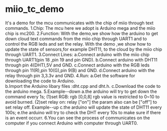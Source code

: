 miio_tc_demo
============

It's a demo for the mcu communicates with the chip of miio through text commands. 
1.Chip:
    The mcu here we adopt is Arduino mega and the miio chip is mc200.
2.Function:
    With the demo,we show how the arduino to get down cloud text commands from the miio chip through UART1 and to control the RGB leds and set the relay.
    With the demo ,we show how to update the state of sensors,for example DHT11, to the cloud by the miio chip through UART1.
3.Connect Lines:
    a.Connect arduino with the miio chip through UART1(pin 18 ,pin 19 and pin GND).
    b.Connect arduino with DHT11 through pin 4(DHT),5V and GND.
    c.Connect arduino with the RGB leds through pin 11(R),pin 10(G),pin 9(B) and GND.
    d.Connect arduino with the relay through pin 3,3.3v and GND.
4.Run:
    a.Get the software for downloading the code to Arduino.  
    b.Import the Arduino libary files :dht.cpp and dht.h. 
    c.Download the code to the arduino mega.
5.Example--down
    a.the arduino will try to get down the command every 1s;
      (1)set RGB:       rgb  [0,0,8]
         rgb value is restricted to 0~10 to avoid burned.
      (2)set relay on:  relay  ["on"]
        the param also can be ["off"] to set relay off.
  Example--up
    c.the arduino will update the state of DHT11 every 100s;
    e.the arduino will try to check the DHT every 10s to make sure if there is an event occurr.
6.You can see the process of communicates on the computer if you connect Arduino with computer through UART0. 
